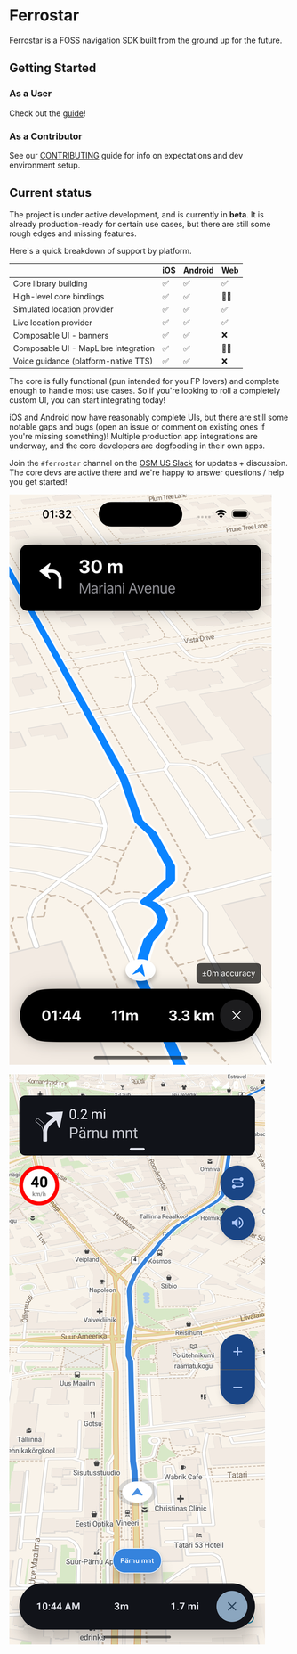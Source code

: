 # Ferrostar

Ferrostar is a FOSS navigation SDK built from the ground up for the future.

## Getting Started

### As a User

Check out the [guide](https://stadiamaps.github.io/ferrostar/)!

### As a Contributor

See our [CONTRIBUTING](CONTRIBUTING.md) guide
for info on expectations and dev environment setup.


## Current status

The project is under active development, and is currently in **beta**.
It is already production-ready for certain use cases,
but there are still some rough edges and missing features.

Here's a quick breakdown of support by platform.

|  | iOS | Android | Web |
|---|---|---|---|
| Core library building | ✅ | ✅ | ✅ |
| High-level core bindings | ✅ | ✅ | 👨‍💻 |
| Simulated location provider | ✅ | ✅ | ✅ |
| Live location provider | ✅ | ✅ | ✅ |
| Composable UI - banners | ✅ | ✅ | ❌ |
| Composable UI - MapLibre integration | ✅ | ✅ | 👨‍💻 |
| Voice guidance (platform-native TTS) | ✅ | ✅ | ❌ |

The core is fully functional (pun intended for you FP lovers)
and complete enough to handle most use cases.
So if you're looking to roll a completely custom UI, you can start integrating today!

iOS and Android now have reasonably complete UIs,
but there are still some notable gaps and bugs
(open an issue or comment on existing ones if you're missing something)!
Multiple production app integrations are underway,
and the core developers are dogfooding in their own apps.

Join the `#ferrostar` channel on the [OSM US Slack](https://slack.openstreetmap.us/) for updates + discussion.
The core devs are active there and we're happy to answer questions / help you get started!

![A screenshot of a demo application running on iOS](screenshot.png)

![A screenshot of a demo application running on Android](screenshot-android.png)
